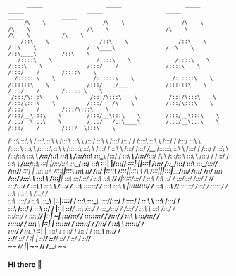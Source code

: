           _____                    _____                    _____                    _____                    _____                    _____                    _____            _____          
         /\    \                  /\    \                  /\    \                  /\    \                  /\    \                  /\    \                  /\    \          /\    \         
        /::\    \                /::\    \                /::\    \                /::\    \                /::\____\                /::\    \                /::\____\        /::\    \        
       /::::\    \              /::::\    \              /::::\    \              /::::\    \              /:::/    /               /::::\    \              /:::/    /       /::::\    \       
      /::::::\    \            /::::::\    \            /::::::\    \            /::::::\    \            /:::/   _/___            /::::::\    \            /:::/    /       /::::::\    \      
     /:::/\:::\    \          /:::/\:::\    \          /:::/\:::\    \          /:::/\:::\    \          /:::/   /\    \          /:::/\:::\    \          /:::/    /       /:::/\:::\    \     
    /:::/__\:::\    \        /:::/__\:::\    \        /:::/__\:::\    \        /:::/  \:::\    \        /:::/   /::\____\        /:::/__\:::\    \        /:::/    /       /:::/  \:::\    \    
   /::::\   \:::\    \      /::::\   \:::\    \      /::::\   \:::\    \      /:::/    \:::\    \      /:::/   /:::/    /       /::::\   \:::\    \      /:::/    /       /:::/    \:::\    \   
  /::::::\   \:::\    \    /::::::\   \:::\    \    /::::::\   \:::\    \    /:::/    / \:::\    \    /:::/   /:::/   _/___    /::::::\   \:::\    \    /:::/    /       /:::/    / \:::\    \  
 /:::/\:::\   \:::\ ___\  /:::/\:::\   \:::\    \  /:::/\:::\   \:::\____\  /:::/    /   \:::\ ___\  /:::/___/:::/   /\    \  /:::/\:::\   \:::\    \  /:::/    /       /:::/    /   \:::\ ___\ 
/:::/__\:::\   \:::|    |/:::/__\:::\   \:::\____\/:::/  \:::\   \:::|    |/:::/____/  ___\:::|    ||:::|   /:::/   /::\____\/:::/  \:::\   \:::\____\/:::/____/       /:::/____/     \:::|    |
\:::\   \:::\  /:::|____|\:::\   \:::\   \::/    /\::/   |::::\  /:::|____|\:::\    \ /\  /:::|____||:::|__/:::/   /:::/    /\::/    \:::\  /:::/    /\:::\    \       \:::\    \     /:::|____|
 \:::\   \:::\/:::/    /  \:::\   \:::\   \/____/  \/____|:::::\/:::/    /  \:::\    /::\ \::/    /  \:::\/:::/   /:::/    /  \/____/ \:::\/:::/    /  \:::\    \       \:::\    \   /:::/    / 
  \:::\   \::::::/    /    \:::\   \:::\    \            |:::::::::/    /    \:::\   \:::\ \/____/    \::::::/   /:::/    /            \::::::/    /    \:::\    \       \:::\    \ /:::/    /  
   \:::\   \::::/    /      \:::\   \:::\____\           |::|\::::/    /      \:::\   \:::\____\       \::::/___/:::/    /              \::::/    /      \:::\    \       \:::\    /:::/    /   
    \:::\  /:::/    /        \:::\   \::/    /           |::| \::/____/        \:::\  /:::/    /        \:::\__/:::/    /               /:::/    /        \:::\    \       \:::\  /:::/    /    
     \:::\/:::/    /          \:::\   \/____/            |::|  ~|               \:::\/:::/    /          \::::::::/    /               /:::/    /          \:::\    \       \:::\/:::/    /     
      \::::::/    /            \:::\    \                |::|   |                \::::::/    /            \::::::/    /               /:::/    /            \:::\    \       \::::::/    /      
       \::::/    /              \:::\____\               \::|   |                 \::::/    /              \::::/    /               /:::/    /              \:::\____\       \::::/    /       
        \::/____/                \::/    /                \:|   |                  \::/____/                \::/____/                \::/    /                \::/    /        \::/____/        
         ~~                       \/____/                  \|___|                                            ~~                       \/____/                  \/____/          ~~              
                                                                                                                                                                                                

### Hi there 👋

<!--
**bergwald/bergwald** is a ✨ _special_ ✨ repository because its `README.md` (this file) appears on your GitHub profile.

Here are some ideas to get you started:

- 🔭 I’m currently working on ...
- 🌱 I’m currently learning ...
- 👯 I’m looking to collaborate on ...
- 🤔 I’m looking for help with ...
- 💬 Ask me about ...
- 📫 How to reach me: ...
- 😄 Pronouns: ...
- ⚡ Fun fact: ...
-->
